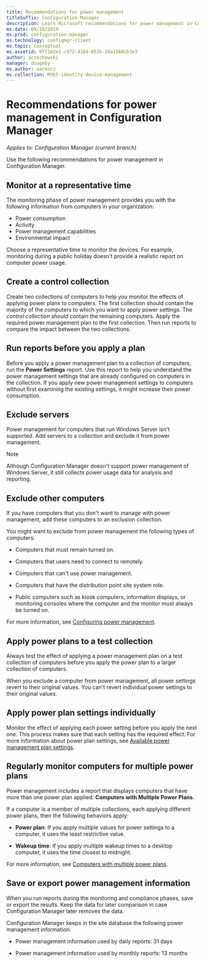 ```yaml
---
title: Recommendations for power management
titleSuffix: Configuration Manager
description: Learn Microsoft recommendations for power management in Configuration Manager.
ms.date: 09/10/2019
ms.prod: configuration-manager
ms.technology: configmgr-client
ms.topic: conceptual
ms.assetid: 9f7142e1-c972-4384-853b-2da1568cb3e3
author: aczechowski
manager: dougeby
ms.author: aaroncz
ms.collection: M365-identity-device-management
---
```


# Recommendations for power management in Configuration Manager

*Applies to: Configuration Manager (current branch)*

Use the following recommendations for power management in Configuration Manager.  

## Monitor at a representative time

The monitoring phase of power management provides you with the following information from computers in your organization:

- Power consumption
- Activity
- Power management capabilities
- Environmental impact

Choose a representative time to monitor the devices. For example, monitoring during a public holiday doesn't provide a realistic report on computer power usage.

## Create a control collection

Create two collections of computers to help you monitor the effects of applying power plans to computers. The first collection should contain the majority of the computers to which you want to apply power settings. The *control collection* should contain the remaining computers. Apply the required power management plan to the first collection. Then run reports to compare the impact between the two collections.  

## Run reports before you apply a plan

Before you apply a power management plan to a collection of computers, run the **Power Settings** report. Use this report to help you understand the power management settings that are already configured on computers in the collection. If you apply new power management settings to computers without first examining the existing settings, it might increase their power consumption.  

## Exclude servers

Power management for computers that run Windows Server isn't supported. Add servers to a collection and exclude it from power management.  

> [!NOTE]
> Although Configuration Manager doesn't support power management of Windows Server, it still collects power usage data for analysis and reporting.

## Exclude other computers

If you have computers that you don't want to manage with power management, add these computers to an exclusion collection.  

You might want to exclude from power management the following types of computers:

- Computers that must remain turned on.  

- Computers that users need to connect to remotely.  

- Computers that can't use power management.  

- Computers that have the distribution point site system role.  

- Public computers such as kiosk computers, information displays, or monitoring consoles where the computer and the monitor must always be turned on.  

For more information, see [Configuring power management](/sccm/core/clients/manage/power/configuring-power-management).  

## Apply power plans to a test collection

Always test the effect of applying a power management plan on a test collection of computers before you apply the power plan to a larger collection of computers.  

When you exclude a computer from power management, all power settings revert to their original values. You can't revert individual power settings to their original values.  

## Apply power plan settings individually

Monitor the effect of applying each power setting before you apply the next one. This process makes sure that each setting has the required effect. For more information about power plan settings, see [Available power management plan settings](/sccm/core/clients/manage/power/create-and-apply-power-plans#BKMK_Plans).  

## Regularly monitor computers for multiple power plans

Power management includes a report that displays computers that have more than one power plan applied: **Computers with Multiple Power Plans**.

If a computer is a member of multiple collections, each applying different power plans, then the following behaviors apply:  

- **Power plan**: If you apply multiple values for power settings to a computer, it uses the least restrictive value.  

- **Wakeup time**: If you apply multiple wakeup times to a desktop computer, it uses the time closest to midnight.  

For more information, see [Computers with multiple power plans](/sccm/core/clients/manage/power/monitor-and-plan-for-power-management#BKMK_Multiple).  

## Save or export power management information

When you run reports during the monitoring and compliance phases, save or export the results. Keep the data for later comparison in case Configuration Manager later removes the data.  

Configuration Manager keeps in the site database the following power management information:

- Power management information used by daily reports: 31 days

- Power management information used by monthly reports: 13 months

